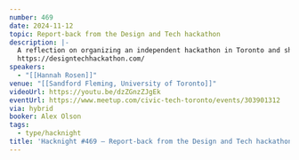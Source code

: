 ```yaml
---
number: 469
date: 2024-11-12
topic: Report-back from the Design and Tech hackathon
description: |-
  A reflection on organizing an independent hackathon in Toronto and sharing the outcomes.
  https://designtechhackathon.com/
speakers:
  - "[[Hannah Rosen]]"
venue: "[[Sandford Fleming, University of Toronto]]"
videoUrl: https://youtu.be/dzZGnzZJgEk
eventUrl: https://www.meetup.com/civic-tech-toronto/events/303901312
via: hybrid
booker: Alex Olson
tags:
  - type/hacknight
title: 'Hacknight #469 – Report-back from the Design and Tech hackathon'
---
```

